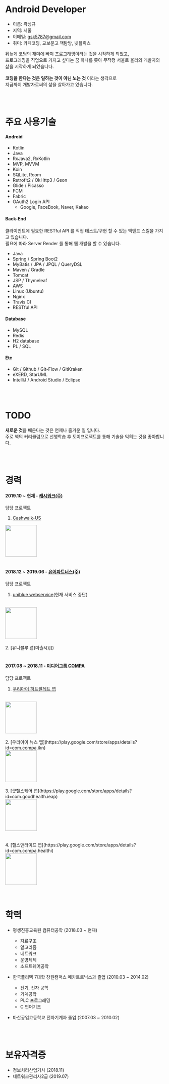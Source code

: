# Android Developer
- 이름: 곽성규
- 지역: 서울
- 이메일: gsk5787@gmail.com
- 취미: 카페코딩, 교보문고 책탐방, 넷플릭스

뒤늦게 코딩의 재미에 빠져 프로그래밍이라는 것을 시작하게 되었고, <br />
프로그래밍을 직업으로 가지고 싶다는 꿈 하나를 쫒아 무작정 서울로 올라와 개발자의 삶을 시작하게 되었습니다. <br />
<br />
**코딩을 한다는 것은 일하는 것이 아닌 노는 것** 이라는 생각으로 <br />
지금까지 개발자로써의 삶을 살아가고 있습니다.

<br>
<br>

# 주요 사용기술
#### Android
- Kotlin
- Java
- RxJava2, RxKotlin
- MVP, MVVM
- Koin
- SQLite, Room
- Retrofit2 / OkHttp3 / Gson
- Glide / Picasso
- FCM
- Fabric
- OAuth2 Login API
    - Google, FaceBook, Naver, Kakao

#### Back-End
클라이언트에 필요한 RESTful API 를 직접 테스트/구현 할 수 있는 백엔드 스킬을 가지고 있습니다. <br />
필요에 따라 Server Render 를 통해 웹 개발을 할 수 있습니다.
- Java
- Spring / Spring Boot2
- MyBatis / JPA / JPQL / QueryDSL
- Maven / Gradle
- Tomcat
- JSP / Thymeleaf
- AWS
- Linux (Ubuntu)
- Nginx
- Travis CI
- RESTful API

#### Database
- MySQL
- Redis
- H2 database
- PL / SQL

#### Etc
- Git / Github / Git-Flow / GitKraken
- eXERD, StarUML
- IntelliJ / Android Studio / Eclipse

<br>
<br>

# TODO
**새로운 것**을 배운다는 것은 언제나 즐거운 일 입니다. <br />
주로 책의 커리큘럼으로 선행학습 후 토이프로젝트를 통해 기술을 익히는 것을 좋아합니다. <br />

<br>
<br>

# 경력
#### 2019.10 ~ 현재 - [캐시워크(주)](https://www.cashwalk.co/)
담당 프로젝트 
<br>
1. [Cashwalk-US](https://play.google.com/store/apps/details?id=com.cashwalklabs.cashwalk)
<img src='https://github.com/jonygwak/resume/raw/master/images/project/cashwalk_us_ic.png' width='100' onclick="javascript: location.href='https://play.google.com/store/apps/details?id=com.cashwalklabs.cashwalk'"/>
<br>
<br>

#### 2018.12 ~ 2019.06 - [유어파트너스(주)](http://yourptns.com/)
담당 프로젝트
<br>
1. [uniblue webservice](https://uniblue.kr)(현재 서비스 중단)
<br>
<img src='https://github.com/jonygwak/resume/raw/master/images/project/uniblue_ic.jpg' width='100'/>
<br>
<br>
2. [유니블루 앱(미출시)]()

<br>
<br>

#### 2017.08 ~ 2018.11 - [미디어그룹 COMPA](http://www.compa.kr/)
담당 프로젝트
<br>
1. [우리아이 하트팔레트 앱](https://play.google.com/store/apps/details?id=com.compa.ikhp)
<br>
<img src='https://github.com/jonygwak/resume/raw/master/images/project/ikhp_ic.png' width='100'/>
<br>
<br>
2. [우리아이 뉴스 앱](https://play.google.com/store/apps/details?id=com.compa.ikn)
<br>
<img src='https://github.com/jonygwak/resume/raw/master/images/project/ikn_ic.png' width='100'/>
<br>
<br>
3. [굿헬스케어 앱](https://play.google.com/store/apps/details?id=com.goodhealth.ieap)
<br>
<img src='https://github.com/jonygwak/resume/raw/master/images/project/eap_ic.png' width='100'/><br />
<br>
<br>
4. [핼스앤라이프 앱](https://play.google.com/store/apps/details?id=com.compa.healthi)
<br>
<img src='https://github.com/jonygwak/resume/raw/master/images/project/health_and_life_ic.png' width='100'/><br />

<br>
<br>

# 학력
- 평생진흥교육원 컴퓨터공학 (2018.03 ~ 현재)
	- 자료구조
	- 알고리즘
	- 네트워크
	- 운영체제
	- 소프트웨어공학

- 한국폴리텍 7대학 창원캠퍼스 메카트로닉스과 졸업 (2010.03 ~ 2014.02)
	- 전기, 전자 공학
	- 기계공학
	- PLC 프로그래밍
	- C 언어기초

- 마산공업고등학교 전자기계과 졸업 (2007.03 ~ 2010.02)

<br>
<br>

# 보유자격증
- 정보처리산업기사 (2018.11)
- 네트워크관리사2급 (2019.07)

